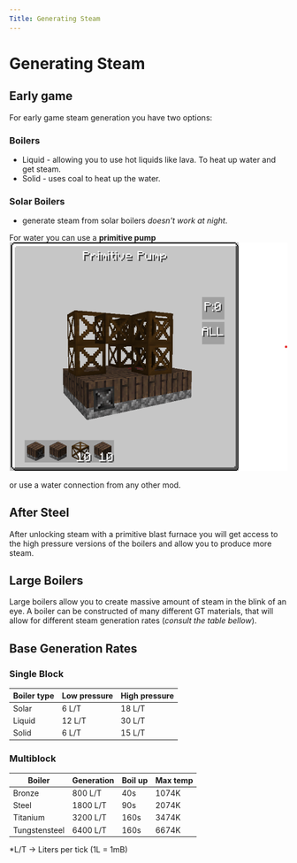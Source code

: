 ```yaml
---
Title: Generating Steam
---
```


# Generating Steam

## Early game

For early game steam generation you have two options:

### Boilers
 * Liquid - allowing you to use hot liquids like lava. To heat up water and get steam.
 * Solid - uses coal to heat up the water.
### Solar Boilers
 * generate steam from solar boilers _doesn't work at night_.

For water you can use a **primitive pump**
![Primitive water pump](./assets/p_water_pump.png)

or use a water connection from any other mod.

## After Steel

After unlocking steam with a primitive blast furnace you will get access to the high pressure versions of the boilers and allow you to produce more steam.

## Large Boilers 

Large boilers allow you to create massive amount of steam in the blink of an eye. A boiler can be constructed of many different GT materials, that will allow for different steam generation rates (_consult the table bellow_).

## Base Generation Rates 

### Single Block

| Boiler type | Low pressure | High pressure |
| ----------- | ------------ | ------------- |
| Solar       | 6 L/T        | 18 L/T        |
| Liquid      | 12 L/T       | 30 L/T        |
| Solid       | 6 L/T        | 15 L/T        |

### Multiblock 

| Boiler        | Generation | Boil up | Max temp |
| ------------- | ---------- | ------- | -------- |
| Bronze        | 800 L/T    | 40s     | 1074K    |
| Steel         | 1800 L/T   | 90s     | 2074K    |
| Titanium      | 3200 L/T   | 160s    | 3474K    |
| Tungstensteel | 6400 L/T   | 160s    | 6674K    |

*L/T -> Liters per tick (1L = 1mB)